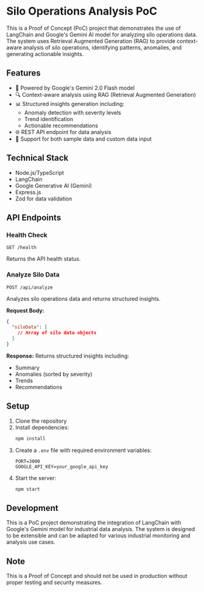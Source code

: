 # Silo Operations Analysis PoC

This is a Proof of Concept (PoC) project that demonstrates the use of LangChain and Google's Gemini AI model for analyzing silo operations data. The system uses Retrieval Augmented Generation (RAG) to provide context-aware analysis of silo operations, identifying patterns, anomalies, and generating actionable insights.

## Features

- 🤖 Powered by Google's Gemini 2.0 Flash model
- 🔍 Context-aware analysis using RAG (Retrieval Augmented Generation)
- 📊 Structured insights generation including:
  - Anomaly detection with severity levels
  - Trend identification
  - Actionable recommendations
- 🌐 REST API endpoint for data analysis
- 📝 Support for both sample data and custom data input

## Technical Stack

- Node.js/TypeScript
- LangChain
- Google Generative AI (Gemini)
- Express.js
- Zod for data validation

## API Endpoints

### Health Check

```
GET /health
```

Returns the API health status.

### Analyze Silo Data

```
POST /api/analyze
```

Analyzes silo operations data and returns structured insights.

**Request Body:**

```json
{
  "siloData": [
    // Array of silo data objects
  ]
}
```

**Response:**
Returns structured insights including:

- Summary
- Anomalies (sorted by severity)
- Trends
- Recommendations

## Setup

1. Clone the repository
2. Install dependencies:
   ```bash
   npm install
   ```
3. Create a `.env` file with required environment variables:
   ```
   PORT=3000
   GOOGLE_API_KEY=your_google_api_key
   ```
4. Start the server:
   ```bash
   npm start
   ```

## Development

This is a PoC project demonstrating the integration of LangChain with Google's Gemini model for industrial data analysis. The system is designed to be extensible and can be adapted for various industrial monitoring and analysis use cases.

## Note

This is a Proof of Concept and should not be used in production without proper testing and security measures.
